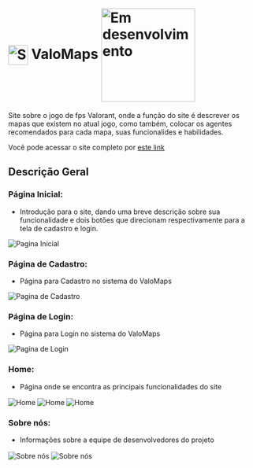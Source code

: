 # <img align="center" alt="Steam" width="40" src="https://static.wikia.nocookie.net/valorant/images/0/09/Wingman.png/revision/latest?cb=20230307075701"> **ValoMaps** <img align="center" alt="Em desenvolvimento" width="190" src="http://img.shields.io/static/v1?label=STATUS&message=EM%20DESENVOLVIMENTO&color=GREEN&style=for-the-badge">

Site sobre o jogo de fps Valorant, onde a função do site é descrever os mapas que existem no atual jogo, como também, colocar os agentes recomendados para cada mapa, suas funcionalides e habilidades.

Você pode acessar o site completo por [este link](https://maimaiss.github.io/ValoMaps/)

## Descrição Geral
### Página Inicial:
- Introdução para o site, dando uma breve descrição sobre sua funcionalidade e dois botões que direcionam respectivamente para a tela de cadastro e login.
<img align="center" alt="Pagina Inicial" src="https://cdn.discordapp.com/attachments/1009179162570932335/1176649686602494083/image.png?ex=656fa36a&is=655d2e6a&hm=869627e0806106371f60e42003b78c1cb67d12ff35ae53d3d05dd071fa6fea4d&">

### Página de Cadastro:
- Página para Cadastro no sistema do ValoMaps
<img align="center" alt="Pagina de Cadastro" src="https://cdn.discordapp.com/attachments/1009179162570932335/1176650451668697108/image.png?ex=656fa420&is=655d2f20&hm=d1782fd906d09e4668312d2704f799e56f08b9a5765b5466cc5762da4d1b1ee0&">

### Página de Login:
- Página para Login no sistema do ValoMaps
<img align="center" alt="Pagina de Login" src="https://cdn.discordapp.com/attachments/1009179162570932335/1176650866384720052/image.png?ex=656fa483&is=655d2f83&hm=d8dcfeb8dca0efcf64bc77e95d6ae9afa7eaf6e8969ddc7dedec8ba10119fecd&">

### Home:
- Página onde se encontra as principais funcionalidades do site
<img align="center" alt="Home" src="https://cdn.discordapp.com/attachments/1009179162570932335/1176651449502027916/image.png?ex=656fa50e&is=655d300e&hm=15d9cdce8fa159b603378d08d04ac5a17646b38334ecb74f75cb399734757698&">
<img align="center" alt="Home" src="https://cdn.discordapp.com/attachments/1009179162570932335/1176652037254025246/image.png?ex=656fa59a&is=655d309a&hm=fcd38401ae4cb4f26db8c40e8923be76ab701aa173a30bf55b31048951a22eff&">
<img align="center" alt="Home" src="https://cdn.discordapp.com/attachments/1009179162570932335/1176651527935504504/image.png?ex=656fa521&is=655d3021&hm=f0b0fe9d71454ead0ab60ddaeb2b8b7ed52e259f392dce7f7a910fb2db2c1117&">

### Sobre nós:
- Informações sobre a equipe de desenvolvedores do projeto
<img align="center" alt="Sobre nós" src="https://cdn.discordapp.com/attachments/1009179162570932335/1176652627547795556/image.png?ex=656fa627&is=655d3127&hm=2bf76e3efbfd837ef617388bb35583d696f03b0c7cb249a17964796623f37f1b&">
<img align="center" alt="Sobre nós" src="https://cdn.discordapp.com/attachments/1009179162570932335/1176652682392502374/image.png?ex=656fa634&is=655d3134&hm=d2782c41f7073778d0a2a84644ad9e1cbe2a83d36737e91394469598a4646204&">
